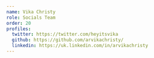 ```yaml
---
name: Vika Christy
role: Socials Team
order: 20
profiles:
  twitter: https://twitter.com/heyitsvika
  github: https://github.com/arvikachristy/
  linkedin: https://uk.linkedin.com/in/arvikachristy
---
```

